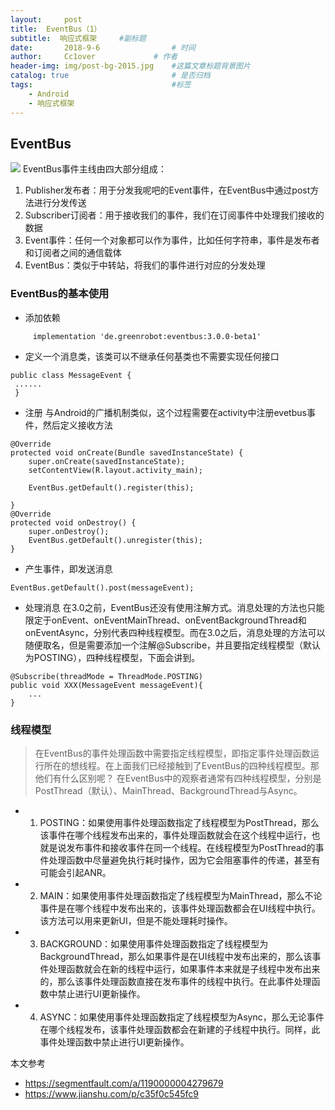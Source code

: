 ```yaml
---
layout:     post   				    
title:  EventBus（1）				 
subtitle:  响应式框架     #副标题
date:       2018-9-6			   	# 时间
author:     Cc1over				# 作者
header-img: img/post-bg-2015.jpg 	#这篇文章标题背景图片
catalog: true 						# 是否归档
tags:								#标签
    - Android
    - 响应式框架
---
```



## EventBus
![](https://upload-images.jianshu.io/upload_images/1797490-88b4a064b9723ef6.png)
EventBus事件主线由四大部分组成：
1) Publisher发布者：用于分发我呢吧的Event事件，在EventBus中通过post方法进行分发传送
2) Subscriber订阅者：用于接收我们的事件，我们在订阅事件中处理我们接收的数据
3) Event事件：任何一个对象都可以作为事件，比如任何字符串，事件是发布者和订阅者之间的通信载体
4) EventBus：类似于中转站，将我们的事件进行对应的分发处理
### EventBus的基本使用
* 添加依赖
~~~
     implementation 'de.greenrobot:eventbus:3.0.0-beta1'
~~~
* 定义一个消息类，该类可以不继承任何基类也不需要实现任何接口
~~~
public class MessageEvent {
 ......
 }
~~~
* 注册
与Android的广播机制类似，这个过程需要在activity中注册evetbus事件，然后定义接收方法
~~~
@Override
protected void onCreate(Bundle savedInstanceState) {
    super.onCreate(savedInstanceState);
    setContentView(R.layout.activity_main);

    EventBus.getDefault().register(this);

}
@Override
protected void onDestroy() {
    super.onDestroy();
    EventBus.getDefault().unregister(this);
}
~~~
* 产生事件，即发送消息
~~~
EventBus.getDefault().post(messageEvent);
~~~
* 处理消息
在3.0之前，EventBus还没有使用注解方式。消息处理的方法也只能限定于onEvent、onEventMainThread、onEventBackgroundThread和onEventAsync，分别代表四种线程模型。而在3.0之后，消息处理的方法可以随便取名，但是需要添加一个注解@Subscribe，并且要指定线程模型（默认为POSTING），四种线程模型，下面会讲到。
~~~
@Subscribe(threadMode = ThreadMode.POSTING)
public void XXX(MessageEvent messageEvent){
    ... 
}
~~~
### 线程模型
> 在EventBus的事件处理函数中需要指定线程模型，即指定事件处理函数运行所在的想线程。在上面我们已经接触到了EventBus的四种线程模型。那他们有什么区别呢？ 在EventBus中的观察者通常有四种线程模型，分别是PostThread（默认）、MainThread、BackgroundThread与Async。

* 1) POSTING：如果使用事件处理函数指定了线程模型为PostThread，那么该事件在哪个线程发布出来的，事件处理函数就会在这个线程中运行，也就是说发布事件和接收事件在同一个线程。在线程模型为PostThread的事件处理函数中尽量避免执行耗时操作，因为它会阻塞事件的传递，甚至有可能会引起ANR。

* 2) MAIN：如果使用事件处理函数指定了线程模型为MainThread，那么不论事件是在哪个线程中发布出来的，该事件处理函数都会在UI线程中执行。该方法可以用来更新UI，但是不能处理耗时操作。

* 3) BACKGROUND：</b>如果使用事件处理函数指定了线程模型为BackgroundThread，那么如果事件是在UI线程中发布出来的，那么该事件处理函数就会在新的线程中运行，如果事件本来就是子线程中发布出来的，那么该事件处理函数直接在发布事件的线程中执行。在此事件处理函数中禁止进行UI更新操作。

* 4) ASYNC：如果使用事件处理函数指定了线程模型为Async，那么无论事件在哪个线程发布，该事件处理函数都会在新建的子线程中执行。同样，此事件处理函数中禁止进行UI更新操作。

本文参考
* https://segmentfault.com/a/1190000004279679
* https://www.jianshu.com/p/c35f0c545fc9